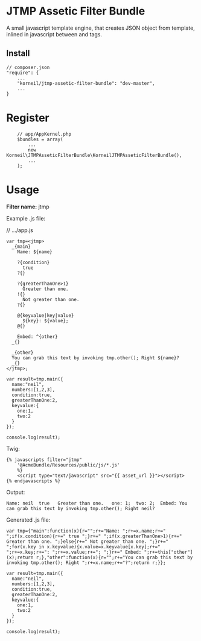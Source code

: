 # JTMP Assetic Filter Bundle

A small javascript template engine, that creates JSON object from template, inlined in javascript between <jtmp> and </jtmp> tags.

## Install

    // composer.json
    "require": {
        ...
        "korneil/jtmp-assetic-filter-bundle": "dev-master",
        ...
    }


# Register

        // app/AppKernel.php
        $bundles = array(
            ...
            new Korneil\JTMPAsseticFilterBundle\KorneilJTMPAsseticFilterBundle(),
            ...
        );

# Usage

**Filter name:** jtmp

Example .js file:

  // .../app.js

    var tmp=<jtmp>
      _{main}
        Name: ${name}

        ?{condition}
          true
        ?{}

        ?{greaterThanOne>1}
          Greater than one.
        !{}
          Not greater than one.
        ?{}

        @{keyvalue|key|value}
          ${key}: ${value};
        @{}

        Embed: ^{other}
      _{}

      _{other}
      You can grab this text by invoking tmp.other(); Right ${name}?
      _{}
    </jtmp>;

    var result=tmp.main({
      name:"neil",
      numbers:[1,2,3],
      condition:true,
      greaterThanOne:2,
      keyvalue:{
        one:1,
        two:2
      }
    });

    console.log(result);

Twig:

    {% javascripts filter="jtmp"
        '@AcmeBundle/Resources/public/js/*.js'
        %}
        <script type="text/javascript" src="{{ asset_url }}"></script>
    {% endjavascripts %}


Output:

    Name: neil  true   Greater than one.   one: 1;  two: 2;  Embed: You can grab this text by invoking tmp.other(); Right neil?

Generated .js file:

    var tmp={"main":function(x){r="";r+="Name: ";r+=x.name;r+=" ";if(x.condition){r+=" true ";}r+=" ";if(x.greaterThanOne>1){r+=" Greater than one. ";}else{r+=" Not greater than one. ";}r+=" ";for(x.key in x.keyvalue){x.value=x.keyvalue[x.key];r+=" ";r+=x.key;r+=": ";r+=x.value;r+="; ";}r+=" Embed: ";r+=this["other"](x);return r;},"other":function(x){r="";r+="You can grab this text by invoking tmp.other(); Right ";r+=x.name;r+="?";return r;}};

    var result=tmp.main({
      name:"neil",
      numbers:[1,2,3],
      condition:true,
      greaterThanOne:2,
      keyvalue:{
        one:1,
        two:2
      }
    });

    console.log(result);

